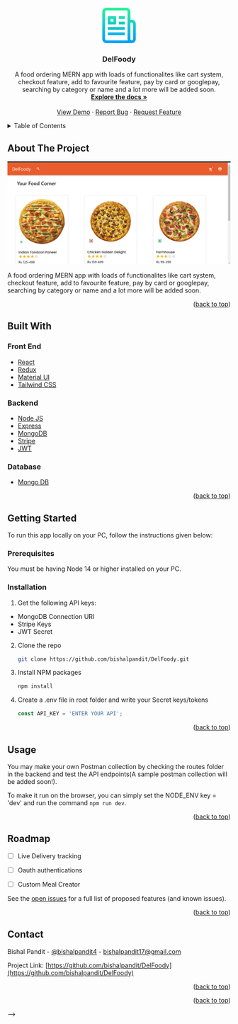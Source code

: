 <div id="top"></div>
<!--
*** Thanks for checking out the Best-README-Template. If you have a suggestion
*** that would make this better, please fork the repo and create a pull request
*** or simply open an issue with the tag "enhancement".
*** Don't forget to give the project a star!
*** Thanks again! Now go create something AMAZING! :D
-->



<!-- PROJECT SHIELDS -->
<!--
*** I'm using markdown "reference style" links for readability.
*** Reference links are enclosed in brackets [ ] instead of parentheses ( ).
*** See the bottom of this document for the declaration of the reference variables
*** for contributors-url, forks-url, etc. This is an optional, concise syntax you may use.
*** https://www.markdownguide.org/basic-syntax/#reference-style-links
-->




<!-- PROJECT LOGO -->
<br />
<div align="center">
  <a href="https://github.com/bishalpandit/DelFoody">
    <img src="images/logo.png" alt="Logo" width="80" height="80">
  </a>

<h3 align="center">DelFoody</h3>

  <p align="center">
    A food ordering MERN app with loads of functionalites like cart system, checkout feature, add to favourite feature, pay by card or googlepay, searching by category or name and a lot more will be added soon. 
    <br />
    <a href="https://github.com/bishalpandit/DelFoody"><strong>Explore the docs »</strong></a>
    <br />
    <br />
    <a href="http://delfoody.azurewebsites.net/">View Demo</a>
    ·
    <a href="https://github.com/bishalpandit/DelFoody/issues">Report Bug</a>
    ·
    <a href="https://github.com/bishalpandit/DelFoody/issues">Request Feature</a>
  </p>
</div>



<!-- TABLE OF CONTENTS -->
<details>
  <summary>Table of Contents</summary>
  <ol>
    <li>
      <a href="#about-the-project">About The Project</a>
      <ul>
        <li><a href="#built-with">Built With</a></li>
      </ul>
    </li>
    <li>
      <a href="#getting-started">Getting Started</a>
      <ul>
        <li><a href="#prerequisites">Prerequisites</a></li>
        <li><a href="#installation">Installation</a></li>
      </ul>
    </li>
    <li><a href="#usage">Usage</a></li>
    <li><a href="#roadmap">Roadmap</a></li>
    <li><a href="#contributing">Contributing</a></li>
    <li><a href="#license">License</a></li>
    <li><a href="#contact">Contact</a></li>
    <li><a href="#acknowledgments">Acknowledgments</a></li>
  </ol>
</details>



<!-- ABOUT THE PROJECT -->
## About The Project

[![Product Name Screen Shot][product-screenshot]](https://example.com)

A food ordering MERN app with loads of functionalites like cart system, checkout feature, add to favourite feature, pay by card or googlepay, searching by category or name and a lot more will be added soon. 

<p align="right">(<a href="#top">back to top</a>)</p>



## Built With

### Front End
* [React](https://reactjs.org/)
* [Redux](https://redux.js.org/)
* [Material UI](https://mui.com)
* [Tailwind CSS](https://tailwindcss.com/)

### Backend

* [Node JS](https://nodejs.org/en/)
* [Express](https://expressjs.com/)
* [MongoDB](https://redux.js.org/)
* [Stripe](https://stripe.com/docs/payments)
* [JWT](https://jwt.io/)

### Database

* [Mongo DB](https://www.mongodb.com/)

<p align="right">(<a href="#top">back to top</a>)</p>



<!-- GETTING STARTED -->
## Getting Started

To run this app locally on your PC, follow the instructions given below:

### Prerequisites

You must be having Node 14 or higher installed on your PC.

### Installation

1. Get the following API keys:
 * MongoDB Connection URI
 * Stripe Keys
 * JWT Secret

2. Clone the repo
   ```sh
   git clone https://github.com/bishalpandit/DelFoody.git
   ```
3. Install NPM packages
   ```sh
   npm install
   ```
4. Create a .env file in root folder and write your Secret keys/tokens
   ```js
   const API_KEY = 'ENTER YOUR API';
   ```

<p align="right">(<a href="#top">back to top</a>)</p>



<!-- USAGE EXAMPLES -->
## Usage


You may make your own Postman collection by checking the routes folder in the backend and test the API endpoints(A sample postman collection will be added soon!).

To make it run on the browser, you can simply set the NODE_ENV key = 'dev' and run the command ```npm run dev```.

<p align="right">(<a href="#top">back to top</a>)</p>



<!-- ROADMAP -->
## Roadmap

- [ ] Live Delivery tracking
- [ ] Oauth authentications
- [ ] Custom Meal Creator


See the [open issues](https://github.com/bishalpandit/DelFoody/issues) for a full list of proposed features (and known issues).

<p align="right">(<a href="#top">back to top</a>)</p>



<!-- CONTRIBUTING
## Contributing

Contributions are what make the open source community such an amazing place to learn, inspire, and create. Any contributions you make are **greatly appreciated**.

If you have a suggestion that would make this better, please fork the repo and create a pull request. You can also simply open an issue with the tag "enhancement".
Don't forget to give the project a star! Thanks again!

1. Fork the Project
2. Create your Feature Branch (`git checkout -b feature/AmazingFeature`)
3. Commit your Changes (`git commit -m 'Add some AmazingFeature'`)
4. Push to the Branch (`git push origin feature/AmazingFeature`)
5. Open a Pull Request

<p align="right">(<a href="#top">back to top</a>)</p> -->



<!-- CONTACT -->
## Contact

Bishal Pandit - [@bishalpandit4](https://twitter.com/bishalpandit4) - bishalpandit17@gmail.com

Project Link: [https://github.com/bishalpandit/DelFoody](https://github.com/bishalpandit/DelFoody)

<p align="right">(<a href="#top">back to top</a>)</p>



<p align="right">(<a href="#top">back to top</a>)</p> -->



<!-- MARKDOWN LINKS & IMAGES -->
<!-- https://www.markdownguide.org/basic-syntax/#reference-style-links -->
[contributors-shield]: https://img.shields.io/github/contributors/bishalpandit/bishalpandit.github.io.svg?style=for-the-badge
[contributors-url]: https://github.com/bishalpandit/bishalpandit.github.io/graphs/contributors
[forks-shield]: https://img.shields.io/github/forks/bishalpandit/DelFoody.svg?style=for-the-badge
[forks-url]: https://github.com/bishalpandit/DelFoody/network/members
[stars-shield]: https://img.shields.io/github/stars/bishalpandit/DelFoody.svg?style=for-the-badge
[stars-url]: https://github.com/bishalpandit/DelFoody/stargazers
[issues-shield]: https://img.shields.io/github/issues/bishalpandit/DelFoody.svg?style=for-the-badge
[issues-url]: https://github.com/bishalpandit/DelFoody/issues
[license-shield]: https://img.shields.io/github/license/bishalpandit/DelFoody.svg?style=for-the-badge
[license-url]: https://github.com/bishalpandit/DelFoody/blob/master/LICENSE.txt
[linkedin-shield]: https://img.shields.io/badge/-LinkedIn-black.svg?style=for-the-badge&logo=linkedin&colorB=555
[linkedin-url]: https://www.linkedin.com/in/bishalpandit2602/
[product-screenshot]: images/screenshot.png

